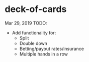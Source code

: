 # deck-of-cards
Mar 29, 2019
TODO: 

* Add functionality for:
    - Split
    - Double down
    - Betting/payout rates/insurance
    - Multiple hands in a row